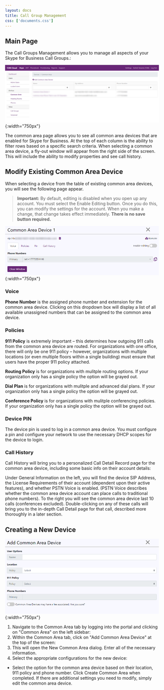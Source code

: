 ```yaml
---
layout: docs
title: Call Group Management
css: ['documents.css']
---
```


## Main Page

The Call Groups Management allows you to manage all aspects of your Skype for Business Call Groups.: 

![Cloud Portal](/assets/images/common.1.png){:width="750px"}

The common area page allows you to see all common area devices that are enabled for Skype for Business.  At the top of each column is the ability to filter rows based on a specific search criteria.  When selecting a common area device, a fly-out window will appear from the right side of the screen.  This will include the ability to modify properties and see call history.

## Modify Existing Common Area Device

When selecting a device from the table of existing common area devices, you will see the following page appear.

> **Important:** By default, editing is disabled when you open up any account.  You must select the Enable Editing button.  Once you do this, you can modify the settings for the account.  When you make a change, that change takes effect immediately.  **There is no save button required.**

![Cloud Portal](/assets/images/common.2.png){:width="750px"}

### Voice

**Phone Number** is the assigned phone number and extension for the common area device. Clicking on this dropdown box will display a list of all available unassigned numbers that can be assigned to the common area device.  

### Policies

**911 Policy** is extremely important – this determines how outgoing 911 calls from the common area device are routed. For organizations with one office, there will only be one 911 policy – however, organizations with multiple locations (or even multiple floors within a single building) must ensure that users have the proper 911 policy attached.  

**Routing Policy** is for organizations with mulitple routing options.  If your organization only has a single policy the option will be grayed out.

**Dial Plan** is for organizations with mulitple and advanced dial plans.  If your organization only has a single policy the option will be grayed out.

**Conference Policy** is for organizations with mulitple conferencing policies.  If your organization only has a single policy the option will be grayed out.

### Device PIN

The device pin is used to log in a common area device.  You must configure a pin and configure your network to use the necessary DHCP scopes for the device to login.

### Call History

Call History will bring you to a personalized Call Detail Record page for the common area device, including some basic info on their account details: 

Under General Information on the left, you will find the device SIP Address, the License Requirements of their account (dependent upon their active features), and whether PSTN Voice is enabled. (PSTN Voice describes whether the common area device account can place calls to traditional phone numbers). To the right you will see the common area device last 10 calls (conferences excluded). Double-clicking on any of these calls will bring you to the in-depth Call Detail page for that call, described more thoroughly in a later section.

## Creating a New Device

![Cloud Portal](/assets/images/common.3.png){:width="750px"}

1. Navigate to the Common Area tab by logging into the portal and clicking on "Common Area" on the left sidebar: 
2. Within the Common Area tab, click on "Add Common Area Device" at the top of the screen:
3. This will open the New Common Area dialog.  Enter all of the necessary information. 
4. Select the appropriate configurations for the new device: 
- Select the option for the common area device based on their location, 911 policy and phone number.  Click Create Common Area when completed.  If there are additional settings you need to modify, simply edit the common area device.

